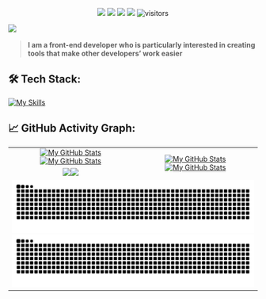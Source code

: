 <p align="center">
    <a href="https://github.com/beskar-developer/beskar-developer"><img src="https://img.shields.io/badge/status-updating-brightgreen.svg"></a>
    <a href="https://github.com/beskar-developer/beskar-developer/graphs/contributors"><img src="https://img.shields.io/github/contributors/beskar-developer/beskar-developer?color=blue"></a>
    <a href="https://github.com/beskar-developer"><img src="https://img.shields.io/github/stars/beskar-developer.svg?color=blue&logo=github"></a>
    <a href="https://github.com/beskar-developer/beskar-developer/network/members"><img src="https://img.shields.io/github/forks/beskar-developer/beskar-developer.svg?color=blue&logo=github"></a>
    <img src="https://visitor-badge.laobi.icu/badge?page_id=beskar-developer.beskar-developer" alt="visitors"/>
</p>

[![](./src/header_.png)](#)

> <b>I am a front-end developer who is particularly interested in creating tools that make other developers’ work easier</b>

## 🛠️ Tech Stack:

[![My Skills](https://skillicons.dev/icons?i=js,vue,vite,ts,html,css,scss,git,github,gitlab,rollup)](https://skillicons.dev)

## 📈 GitHub Activity Graph:

<table>
    <tr>
        <td align="center"><a href="https://github.com/beskar-developer#gh-light-mode-only"><img src="https://github-readme-stats.vercel.app/api?username=beskar-developer&show_icons=true&theme=default&include_all_commits=true#gh-light-mode-only" alt="My GitHub Stats"/></a><a href="https://github.com/beskar-developer#gh-dark-mode-only"><img src="https://github-readme-stats.vercel.app/api?username=beskar-developer&show_icons=true&theme=tokyonight&include_all_commits=true#gh-dark-mode-only" alt="My GitHub Stats"/></a></td>
        <td rowspan="2" align="center"><a href="https://github.com/beskar-developer#gh-light-mode-only"><img src="https://github-readme-stats.vercel.app/api/top-langs/?username=beskar-developer&theme=default&langs_count=8#gh-light-mode-only" alt="My GitHub Stats"/></a><a href="https://github.com/beskar-developer#gh-dark-mode-only"><img src="https://github-readme-stats.vercel.app/api/top-langs/?username=beskar-developer&theme=tokyonight&langs_count=8#gh-dark-mode-only" alt="My GitHub Stats"/></a></td>
    </tr>
    <tr>
        <td align="center"><a href="https://github.com/beskar-developer#gh-light-mode-only"><img src="https://github-readme-streak-stats.herokuapp.com/?user=beskar-developer&theme=default"/></a><a href="https://github.com/beskar-developer#gh-dark-mode-only"><img src="https://github-readme-streak-stats.herokuapp.com/?user=beskar-developer&theme=tokyonight"/></a></td>
    </tr>
    <tr>
        <td colspan="2" align="center"><a href="https://github.com/beskar-developer#gh-light-mode-only"><img src="https://raw.githubusercontent.com/beskar-developer/beskar-developer/output/github-contribution-grid-snake-default.svg#gh-light-mode-only" alt="My GitHub Stats"/></a><a href="https://github.com/beskar-developer#gh-dark-mode-only"><img src="https://raw.githubusercontent.com/beskar-developer/beskar-developer/output/github-contribution-grid-snake-dark.svg#gh-dark-mode-only" alt="My GitHub Stats"/></a></td>
    </tr>
</table>
